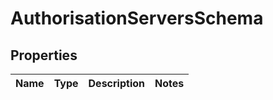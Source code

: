 
# AuthorisationServersSchema

## Properties
Name | Type | Description | Notes
------------ | ------------- | ------------- | -------------



